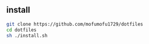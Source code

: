 ## install
```sh
git clone https://github.com/mofumofu1729/dotfiles
cd dotfiles
sh ./install.sh
```
